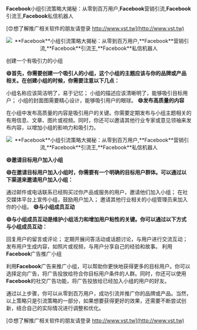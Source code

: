 **Facebook**小组引流策略大揭秘：从零到百万用户,**Facebook**营销引流,**Facebook**引流王,**Facebook**私信机器人

[😍想了解推广相关软件的朋友请登录 http://www.vst.tw](http://www.vst.tw)

 <center><img src="https://vst.tw/MP4/tuiguang/png/8.png" alt="**Facebook**小组引流策略大揭秘：从零到百万用户,**Facebook**营销引流,**Facebook**引流王,**Facebook**私信机器人"></center>

创建一个有吸引力的小组

**😄首先，你需要创建一个吸引人的小组，这个小组的主题应该与你的品牌或产品相关。在创建小组的时候，你需要注意以下几点：**

小组名称应该简洁明了，易于记忆；
小组的描述应该清晰明了，能够吸引目标用户；
小组的封面图需要精心设计，能够吸引用户的眼球。
**😄发布高质量的内容**

在小组中发布高质量的内容是吸引用户的关键。你需要定期发布与小组主题相关的有用信息、文章、图片或视频。同时，你还可以邀请其他行业专家或意见领袖来发布内容，以增加小组的影响力和吸引力。

 <center><img src="https://vst.tw/MP4/tuiguang/png/7.png" alt="**Facebook**小组引流策略大揭秘：从零到百万用户,**Facebook**营销引流,**Facebook**引流王,**Facebook**私信机器人"></center>

**😄邀请目标用户加入小组**

**😄在邀请目标用户加入小组时，你需要有一个明确的目标用户群体。可以通过以下渠道来邀请用户加入小组：**

通过邮件或电话联系已经购买过你产品或服务的用户，邀请他们加入小组；
在社交媒体平台上宣传小组，鼓励用户加入；
邀请其他行业相关的小组管理员来加入你的小组。
**😄与小组成员互动**

**😄与小组成员互动是维护小组活力和增加用户粘性的关键。你可以通过以下方式与小组成员互动：**

回复用户的留言或评论；
定期开展问答活动或话题讨论，与用户进行交流互动；
发布用户生成内容，如照片或视频，与用户分享自己的经验和故事。
利用**Facebook**广告推广小组

利用**Facebook**广告来推广小组，可以帮助你更快地获得更多的目标用户。你可以选择定向广告，将广告投放给符合你目标用户条件的人群。同时，你还可以使用**Facebook**的社交广告功能，将广告投放给已经加入小组的用户的好友。

通过以上步骤，你可以从零到百万用户，成功引流并推广你的品牌或产品。当然，以上策略只是引流策略的一部分，如果想要获得更好的效果，还需要不断尝试创新，结合自己的实际情况进行调整和优化。

[😍想了解推广相关软件的朋友请登录 http://www.vst.tw](http://www.vst.tw)




